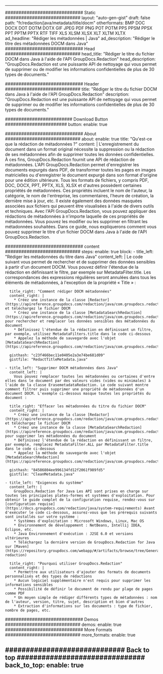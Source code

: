 
---
############################# Static ############################
layout: "auto-gen-gist" 
draft: false
path: "fr/redaction/java/metadata/title/docm"
otherformats: BMP DOC DOCX DOT DOTM DOTX GIF JPEG PDF PNG POT POTM PPS PPSM PPSX PPT PPTM PPTX RTF TIFF XLS XLSM XLSX XLT XLTM XLTX  
ad_headline: "Rédiger les métadonnées | Java"
ad_description: "Rédiger le titre des métadonnées DOCM dans Java"
############################# Head ############################
head_title: "Rédiger le titre du fichier DOCM dans Java à l'aide de l'API GroupDocs.Redaction"
head_description: "GroupDocs.Redaction est une puissante API de nettoyage qui vous permet de supprimer ou de modifier les informations confidentielles de plus de 30 types de documents."

############################# Header ############################
title: "Rédiger le titre du fichier DOCM dans Java à l'aide de l'API GroupDocs.Redaction"
description: "GroupDocs.Redaction est une puissante API de nettoyage qui vous permet de supprimer ou de modifier les informations confidentielles de plus de 30 types de documents."

######################### Download Button #######################
button:
    enable: true

############################# About ############################
about:
    enable: true
    title: "Qu'est-ce que la rédaction de métadonnées ?"
    content: |
        L'enregistrement du document dans un format original nécessite la suppression ou la rédaction de ses métadonnées afin de supprimer toutes les données confidentielles. À ces fins, GroupDocs.Redaction fournit une API de rédaction de métadonnées. L'API GroupDocs.Redaction permet d'enregistrer les documents expurgés dans PDF, de transformer toutes les pages en images matricielles ou d'enregistrer le document expurgé dans son format d'origine pour une édition ultérieure. Tous les formats de fichiers, y compris PDF, DOC, DOCX, PPT, PPTX, XLS, XLSX et d'autres possèdent certaines propriétés de métadonnées. Ces propriétés incluent le nom de l'auteur, la catégorie, le nom de l'entreprise, les commentaires, l'heure de création, la dernière mise à jour, etc. Il existe également des données masquées associées aux fichiers qui peuvent être visualisées à l'aide de divers outils et techniques. Avec l'API GroupDocs.Redaction, vous pouvez appliquer des rédactions de métadonnées à n'importe laquelle de ces propriétés de métadonnées. Vous pouvez les modifier ou les supprimer en filtrant les métadonnées souhaitées. Dans ce guide, nous expliquerons comment vous pouvez supprimer le titre d'un fichier DOCM dans Java à l'aide de l'API GroupDocs.Redaction.

############################# content ############################
steps:
    enable: true
    block:
    - title_left: "Rédiger les métadonnées du titre dans Java"
      content_left: |
        Le code suivant vous permet de rechercher et de supprimer des données sensibles à partir d'un document DOCM. Vous pouvez définir l'étendue de la rédaction en définissant le filtre, par exemple sur MetadataFilter.title. Les correspondances des expressions régulières seront annulées dans tous les éléments de métadonnées, à l'exception de la propriété « Title » : 

      title_right: "Comment rédiger DOCM métadonnées"
      content_right: |
        * Créez une instance de la classe [Redactor](https://apireference.groupdocs.com/redaction/java/com.groupdocs.redaction/Redactor) et téléchargez le fichier DOCM
        * Créez une instance de la classe [MetadataSearchRedaction](https://apireference.groupdocs.com/redaction/java/com.groupdocs.redaction.redactions/MetadataSearchRedaction) pour rechercher et remplacer les données sensibles des métadonnées du document
        * Définissez l'étendue de la rédaction en définissant un filtre, par exemple, utilisez MetadataFilters.title dans le code ci-dessous
        * Appelez la méthode de sauvegarde avec l'objet [MetadataSearchRedaction](https://apireference.groupdocs.com/redaction/java/com.groupdocs.redaction.redactions/MetadataSearchRedaction) 

      gisthash: "c23f466bec11e0405e2a3e74be681d09"
      gistfile: "RedactTitleMetadata.java"
      
    - title_left: "Supprimer DOCM métadonnées dans Java"
      content_left: |
        Vous pouvez remplacer toutes les métadonnées ou certaines d'entre elles dans le document par des valeurs vides (vides ou minimales) à l'aide de la classe ErasemetadataRedaction. Le code suivant montre comment filtrer puis supprimer une propriété de métadonnées d'un document DOCM. L'exemple ci-dessous masque toutes les propriétés du document : 
        
      title_right: "Effacer les métadonnées du titre du fichier DOCM"
      content_right: |
        * Créez une instance de la classe [Redactor](https://apireference.groupdocs.com/redaction/java/com.groupdocs.redaction/Redactor) et téléchargez le fichier DOCM
        * Créez une instance de la classe [MetadataSearchRedaction](https://apireference.groupdocs.com/redaction/java/com.groupdocs.redaction.redactions/MetadataSearchRedaction) pour supprimer les métadonnées du document
        * Définissez l'étendue de la rédaction en définissant un filtre, par exemple, remplacez MetadataFilter.ALL par MetadataFilter.title dans le code ci-dessous
        * Appelez la méthode de sauvegarde avec l'objet [MetadataSearchRedaction](https://apireference.groupdocs.com/redaction/java/com.groupdocs.redaction.redactions/MetadataSearchRedaction) 
        
      gisthash: "84586804ee996134fd12f2061f989fd5"
      gistfile: "CleanMetadata.java"

    - title_left: "Exigences du système"
      content_left: |
        GroupDocs.Redaction for Java Les API sont prises en charge sur toutes les principales plates-formes et systèmes d'exploitation. Pour obtenir le guide complet de la configuration requise, rendez-vous sur [configuration requise](https://docs.groupdocs.com/redaction/java/system-requirements) Avant d'exécuter le code ci-dessous, assurez-vous que les prérequis suivants sont installés sur votre système :
        * Systèmes d'exploitation : Microsoft Windows, Linux, Mac OS
        * Environnement de développement : NetBeans, Intellij IDEA, Eclipse, etc.
        * Java Environnement d'exécution : J2SE 6.0 et versions ultérieures
        * Téléchargez la dernière version de GroupDocs.Redaction for Java sur [Maven](https://repository.groupdocs.com/webapp/#/artifacts/browse/tree/General/repo/com/groupdocs/groupdocs-redaction)
        
      title_right: "Pourquoi utiliser GroupDocs.Redaction"
      content_right: |
        * Permettre aux utilisateurs d'ajouter des formats de documents personnalisés et des types de rédactions
        * Aucun logiciel supplémentaire n'est requis pour supprimer les informations sensibles
        * Possibilité de définir le document de rendu par plage de pages comme PDF
        * Un moyen simple de rédiger différents types de métadonnées : nom de l'auteur, version, titre, sujet, description et bien d'autres
        * Extraction d'informations sur les documents : type de fichier, nombre de pages, etc.
        

############################# Demos ############################
demos:
    enable: true
############################# More Formats ############################
more_formats:
    enable: true

############################# Back to top ###############################
back_to_top:
    enable: true
---
